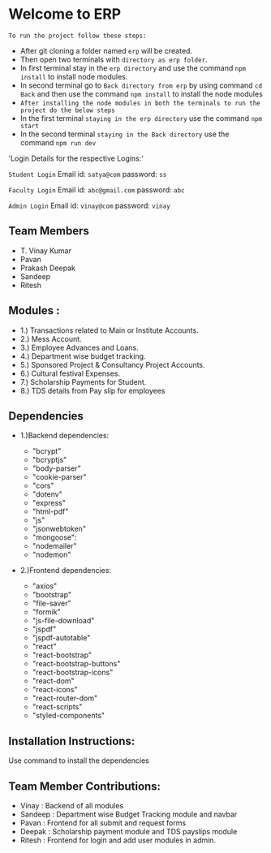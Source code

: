 # Welcome to ERP

`To run the project follow these steps:`
- After git cloning a folder named `erp` will be created.
- Then open two terminals with `directory as erp folder`.
- In first terminal stay in the `erp directory` and use the command `npm install` to install node modules. 
- In second terminal go to `Back directory from erp` by using command `cd Back` and then use the command `npm install` to install the node modules
- `After installing the node modules in both the terminals to run the project do the below steps`
- In the first terminal `staying in the erp directory` use the command `npm start`
- In the second terminal `staying in the Back directory` use the command `npm run dev`

'Login Details for the respective Logins:'

`Student Login`
Email id: `satya@com`
password:  `ss`

`Faculty Login`
Email id: `abc@gmail.com`
password: `abc`

`Admin Login`
Email id: `vinay@com`
password: `vinay`



## Team Members
- T. Vinay Kumar
- Pavan
- Prakash Deepak
- Sandeep
- Ritesh

## Modules :
- 1.) Transactions related to Main or Institute Accounts.
- 2.) Mess Account.
- 3.) Employee Advances and Loans.
- 4.) Department wise budget tracking.
- 5.) Sponsored Project & Consultancy Project Accounts.
- 6.) Cultural festival Expenses.
- 7.) Scholarship Payments for Student.
- 8.) TDS details from Pay slip for employees



## Dependencies

- 1.)Backend dependencies: 
    - "bcrypt"
    - "bcryptjs"
    - "body-parser"
    - "cookie-parser"
    - "cors"
    - "dotenv"
    - "express"
    - "html-pdf"
    - "js"
    - "jsonwebtoken"
    - "mongoose": 
    - "nodemailer"
    - "nodemon"

- 2.)Frontend dependencies:
    - "axios"
    - "bootstrap"
    - "file-saver"
    - "formik"
    - "js-file-download"
    - "jspdf"
    - "jspdf-autotable"
    - "react"
    - "react-bootstrap"
    - "react-bootstrap-buttons"
    - "react-bootstrap-icons"
    - "react-dom"
    - "react-icons"
    - "react-router-dom"
    - "react-scripts"
    - "styled-components"



## Installation Instructions:

Use <npm install> command to install the dependencies



## Team Member Contributions:

- Vinay   : Backend of all modules
- Sandeep : Department wise Budget Tracking module and navbar
- Pavan   : Frontend for all submit and request forms
- Deepak  : Scholarship payment module and TDS payslips module
- Ritesh  : Frontend for login and add user modules in admin.

